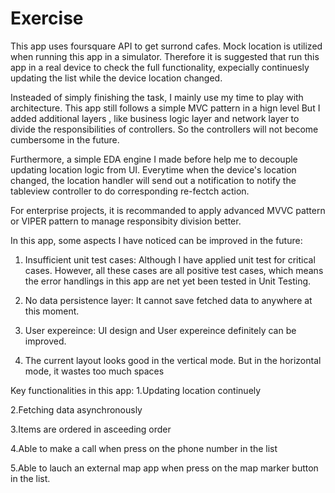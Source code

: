 # Exercise

This app uses foursquare API to get surrond cafes. Mock location is utilized when running this app in a simulator.
Therefore it is suggested that run this app in a real device to check the full functionality, expecially continuesly updating the list while the device location changed.

Insteaded of simply finishing the task, I mainly use my time to play with architecture.
This app still follows a simple MVC pattern in a hign level
But I added additional layers , like business logic layer and network layer to divide the responsibilities of controllers.
So the controllers will not become cumbersome  in the future.

Furthermore, a simple EDA engine I made before help me to decouple updating location logic from UI. Everytime when the device's location changed, the location handler will send out a notification to notify the tableview controller to do corresponding re-fectch action.

For enterprise projects, it is recommanded to apply advanced MVVC pattern or VIPER pattern to manage responsibity division better.


In this app, some aspects I have noticed can be improved in the future:

1. Insufficient unit test cases: Although I have applied unit test for critical cases. However, all these cases are all positive test cases, which means the error handlings in this app are net yet been tested in Unit Testing. 

2. No data persistence layer: It cannot save fetched data to anywhere at this moment.

3. User expereince: UI design and User expereince definitely can be improved. 

4. The current layout looks good in the vertical mode. But in the horizontal mode, it wastes too much spaces


Key functionalities in this app:
1.Updating location continuely

2.Fetching data asynchronously

3.Items are ordered in asceeding order

4.Able to make a call when press on the phone number in the list

5.Able to lauch an external map app when press on the map marker button in the list.
